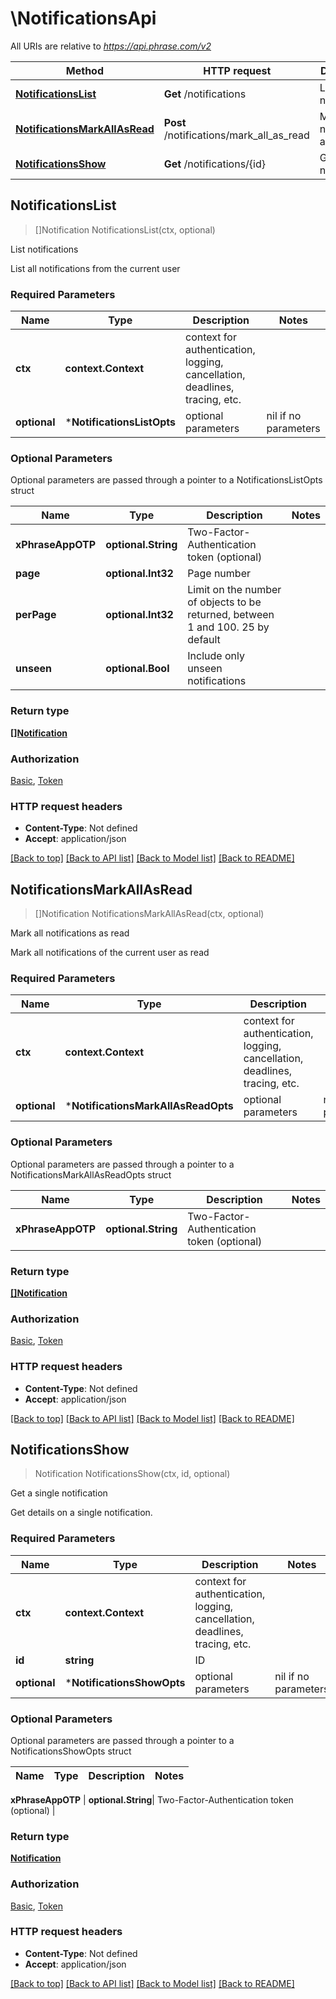# \NotificationsApi

All URIs are relative to *https://api.phrase.com/v2*

Method | HTTP request | Description
------------- | ------------- | -------------
[**NotificationsList**](NotificationsApi.md#NotificationsList) | **Get** /notifications | List notifications
[**NotificationsMarkAllAsRead**](NotificationsApi.md#NotificationsMarkAllAsRead) | **Post** /notifications/mark_all_as_read | Mark all notifications as read
[**NotificationsShow**](NotificationsApi.md#NotificationsShow) | **Get** /notifications/{id} | Get a single notification



## NotificationsList

> []Notification NotificationsList(ctx, optional)

List notifications

List all notifications from the current user

### Required Parameters


Name | Type | Description  | Notes
------------- | ------------- | ------------- | -------------
**ctx** | **context.Context** | context for authentication, logging, cancellation, deadlines, tracing, etc.
 **optional** | ***NotificationsListOpts** | optional parameters | nil if no parameters

### Optional Parameters

Optional parameters are passed through a pointer to a NotificationsListOpts struct


Name | Type | Description  | Notes
------------- | ------------- | ------------- | -------------
 **xPhraseAppOTP** | **optional.String**| Two-Factor-Authentication token (optional) | 
 **page** | **optional.Int32**| Page number | 
 **perPage** | **optional.Int32**| Limit on the number of objects to be returned, between 1 and 100. 25 by default | 
 **unseen** | **optional.Bool**| Include only unseen notifications | 

### Return type

[**[]Notification**](notification.md)

### Authorization

[Basic](../README.md#Basic), [Token](../README.md#Token)

### HTTP request headers

- **Content-Type**: Not defined
- **Accept**: application/json

[[Back to top]](#) [[Back to API list]](../README.md#documentation-for-api-endpoints)
[[Back to Model list]](../README.md#documentation-for-models)
[[Back to README]](../README.md)


## NotificationsMarkAllAsRead

> []Notification NotificationsMarkAllAsRead(ctx, optional)

Mark all notifications as read

Mark all notifications of the current user as read

### Required Parameters


Name | Type | Description  | Notes
------------- | ------------- | ------------- | -------------
**ctx** | **context.Context** | context for authentication, logging, cancellation, deadlines, tracing, etc.
 **optional** | ***NotificationsMarkAllAsReadOpts** | optional parameters | nil if no parameters

### Optional Parameters

Optional parameters are passed through a pointer to a NotificationsMarkAllAsReadOpts struct


Name | Type | Description  | Notes
------------- | ------------- | ------------- | -------------
 **xPhraseAppOTP** | **optional.String**| Two-Factor-Authentication token (optional) | 

### Return type

[**[]Notification**](notification.md)

### Authorization

[Basic](../README.md#Basic), [Token](../README.md#Token)

### HTTP request headers

- **Content-Type**: Not defined
- **Accept**: application/json

[[Back to top]](#) [[Back to API list]](../README.md#documentation-for-api-endpoints)
[[Back to Model list]](../README.md#documentation-for-models)
[[Back to README]](../README.md)


## NotificationsShow

> Notification NotificationsShow(ctx, id, optional)

Get a single notification

Get details on a single notification.

### Required Parameters


Name | Type | Description  | Notes
------------- | ------------- | ------------- | -------------
**ctx** | **context.Context** | context for authentication, logging, cancellation, deadlines, tracing, etc.
**id** | **string**| ID | 
 **optional** | ***NotificationsShowOpts** | optional parameters | nil if no parameters

### Optional Parameters

Optional parameters are passed through a pointer to a NotificationsShowOpts struct


Name | Type | Description  | Notes
------------- | ------------- | ------------- | -------------

 **xPhraseAppOTP** | **optional.String**| Two-Factor-Authentication token (optional) | 

### Return type

[**Notification**](notification.md)

### Authorization

[Basic](../README.md#Basic), [Token](../README.md#Token)

### HTTP request headers

- **Content-Type**: Not defined
- **Accept**: application/json

[[Back to top]](#) [[Back to API list]](../README.md#documentation-for-api-endpoints)
[[Back to Model list]](../README.md#documentation-for-models)
[[Back to README]](../README.md)

